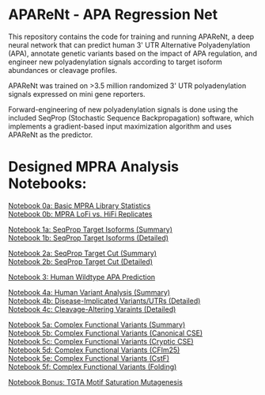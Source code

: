 # APAReNt - APA Regression Net
This repository contains the code for training and running APAReNt, a deep neural network that can predict human 3' UTR Alternative Polyadenylation (APA), annotate genetic variants based on the impact of APA regulation, and engineer new polyadenylation signals according to target isoform abundances or cleavage profiles.

APAReNt was trained on >3.5 million randomized 3' UTR polyadenylation signals expressed on mini gene reporters.

Forward-engineering of new polyadenylation signals is done using the included SeqProp (Stochastic Sequence Backpropagation) software, which implements a gradient-based input maximization algorithm and uses APAReNt as the predictor.


# Designed MPRA Analysis Notebooks:
[Notebook 0a: Basic MPRA Library Statistics](analysis/analyze_aparent_designed_mpra_stats_legacy.ipynb)<br/>
[Notebook 0b: MPRA LoFi vs. HiFi Replicates](analysis/analyze_aparent_designed_mpra_lofi_vs_hifi_legacy.ipynb)<br/>

[Notebook 1a: SeqProp Target Isoforms (Summary)](analysis/analyze_aparent_designed_mpra_seqprop_iso_summary_legacy.ipynb)<br/>
[Notebook 1b: SeqProp Target Isoforms (Detailed)](analysis/analyze_aparent_designed_mpra_seqprop_iso_detailed_legacy.ipynb)<br/>

[Notebook 2a: SeqProp Target Cut (Summary)](analysis/analyze_aparent_designed_mpra_seqprop_cut_summary_legacy.ipynb)<br/>
[Notebook 2b: SeqProp Target Cut (Detailed)](analysis/analyze_aparent_designed_mpra_seqprop_cut_detailed_legacy.ipynb)<br/>

[Notebook 3: Human Wildtype APA Prediction](analysis/analyze_aparent_designed_mpra_wildtype_human_apa_legacy.ipynb)<br/>

[Notebook 4a: Human Variant Analysis (Summary)](analysis/analyze_aparent_designed_mpra_variant_summary_legacy.ipynb)<br/>
[Notebook 4b: Disease-Implicated Variants/UTRs (Detailed)](analysis/analyze_aparent_designed_mpra_pathogenic_utrs_legacy.ipynb)<br/>
[Notebook 4c: Cleavage-Altering Varaints (Detailed)](analysis/analyze_aparent_designed_mpra_complex_cut_variants_legacy.ipynb)<br/>

[Notebook 5a: Complex Functional Variants (Summary)](analysis/analyze_aparent_designed_mpra_rare_functional_variants_summary_legacy.ipynb)<br/>
[Notebook 5b: Complex Functional Variants (Canonical CSE)](analysis/analyze_aparent_designed_mpra_rare_functional_variants_detailed_canonical_cse_legacy.ipynb)<br/>
[Notebook 5c: Complex Functional Variants (Cryptic CSE)](analysis/analyze_aparent_designed_mpra_rare_functional_variants_detailed_cryptic_cse_legacy.ipynb)<br/>
[Notebook 5d: Complex Functional Variants (CFIm25)](analysis/analyze_aparent_designed_mpra_rare_functional_variants_detailed_tgta_legacy.ipynb)<br/>
[Notebook 5e: Complex Functional Variants (CstF)](analysis/analyze_aparent_designed_mpra_rare_functional_variants_detailed_tgtct_legacy.ipynb)<br/>
[Notebook 5f: Complex Functional Variants (Folding)](analysis/analyze_aparent_designed_mpra_rare_functional_variants_detailed_folding_legacy.ipynb)<br/>

[Notebook Bonus: TGTA Motif Saturation Mutagenesis](analysis/analyze_aparent_designed_mpra_tgta_mutation_maps_legacy.ipynb)<br/>
